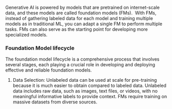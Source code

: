 Generative AI is powered by models that are pretrained on internet-scale data, and these models are called foundation models (FMs).  With FMs, instead of gathering labeled data for each model and training multiple models as in traditional ML, you can adapt a single FM to perform multiple tasks.
FMs can also serve as the starting point for developing more specialized models.

### Foundation Model lifecycle
The foundation model lifecycle is a comprehensive process that involves several stages, each playing a crucial role in developing and deploying effective and reliable foundation models.

1. Data Selection: Unlabeled data can be used at scale for pre-training because it is much easier to obtain compared to labeled data. Unlabeled data includes raw data, such as images, text files, or videos, with no meaningful informative labels to provide context. FMs require training on massive datasets from diverse sources.